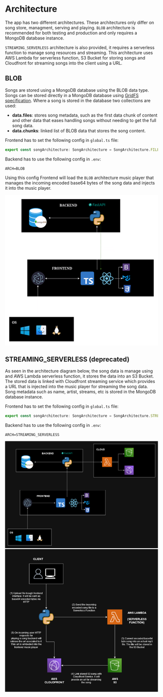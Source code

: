 # Architecture

The app has two different architectures. These architectures only differ on song store, managment, serving
and playing. `BLOB` architecture is recommended for both testing and production and only requires a MongoDB database instance.

`STREAMING_SERVERLESS` architecture is also provided, it requires a serverless function to manage song resources and streaming. This architecture uses AWS Lambda for serverless function, S3 Bucket for storing songs and Cloudfront for streaming songs into the client using a URL.

## BLOB

Songs are stored using a MongoDB database using the BLOB data type. Songs can be stored directly in a MongoDB database using [GridFS specification](https://www.mongodb.com/docs/manual/core/gridfs/). Where
a song is stored in the database two collections are used:

* **data.files**: stores song metadata, such as the first data chunk of content and other data that
eases handling songs without needing to get the full song data.
* **data.chunks**: linked list of BLOB data that stores the song content.

Frontend has to set the following config in `global.ts` file:

```ts
export const songArchitecture: SongArchitecture = SongArchitecture.FILE_ARCHITECTURE;
```

Backend has to use the following config in `.env`:

```console
ARCH=BLOB
```

Using this config Frontend will load the `BLOB` architecture music player that manages the incoming
encoded base64 bytes of the song data and injects it into the music player.

![BLOB ARCHITECTURE](assets/architecture/app_architecture_blob.png)


## STREAMING_SERVERLESS (deprecated)

As seen in the architecture diagram below, the song data is manage using and AWS Lambda serverless function, it
stores the data into an S3 Bucket. The stored data is linked with Cloudfront streaming service which provides
a URL that is injected into the music player for streaming the song data. Song metadata such as name, artist, streams, etc is stored in the MongoDB database instance.

Frontend has to set the following config in `global.ts` file:

```ts
export const songArchitecture: SongArchitecture = SongArchitecture.STREAMING_ARCHITECTURE;
```

Backend has to use the following config in `.env`:

```console
ARCH=STREAMING_SERVERLESS
```

![STREAMING SERVERLESS ARCHITECTURE](assets/architecture/app_architecture_aws_serverless.png)
![STREAMING SONG ARCHITECTURE](assets/architecture/song_architecture_aws_serverless.png)

